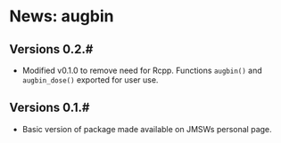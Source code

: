 # News: augbin

## Versions 0.2.#

* Modified v0.1.0 to remove need for Rcpp. Functions `augbin()` and
`augbin_dose()` exported for user use.

## Versions 0.1.#

* Basic version of package made available on JMSWs personal page.
